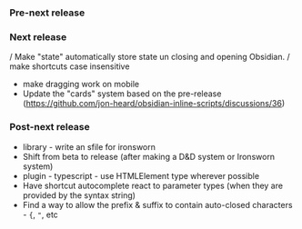 ### Pre-next release

### Next release
/ Make "state" automatically store state un closing and opening Obsidian.
/ make shortcuts case insensitive
- make dragging work on mobile
- Update the "cards" system based on the pre-release (https://github.com/jon-heard/obsidian-inline-scripts/discussions/36)

### Post-next release
- library - write an sfile for ironsworn
- Shift from beta to release (after making a D&D system or Ironsworn system)
- plugin - typescript - use HTMLElement type wherever possible
- Have shortcut autocomplete react to parameter types (when they are provided by the syntax string)
- Find a way to allow the prefix & suffix to contain auto-closed characters - `{`, `"`, etc
